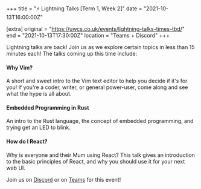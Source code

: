 +++
title = "⚡ Lightning Talks [Term 1, Week 2]"
date = "2021-10-13T16:00:00Z"

[extra]
original = "https://uwcs.co.uk/events/lightning-talks-times-tbd/"    
end = "2021-10-13T17:30:00Z"
location = "Teams + Discord"
+++

Lightning talks are back\! Join us as we explore certain topics in less than 15 minutes each\! The talks coming up this time include:

#### Why Vim?

A short and sweet intro to the Vim text editor to help you decide if it's for you\! If you're a coder, writer, or general power-user, come along and see what the hype is all about.

#### Embedded Programming in Rust

An intro to the Rust language, the concept of embedded programming, and trying get an LED to blink.

#### How do I React?

Why is everyone and their Mum using React? This talk gives an introduction to the basic principles of React, and why you should use it for your next web UI.

Join us on [Discord](http://discord.uwcs.uk) or on [Teams](http://go.uwcs.uk/lightningtalks-oct21) for this event\!

